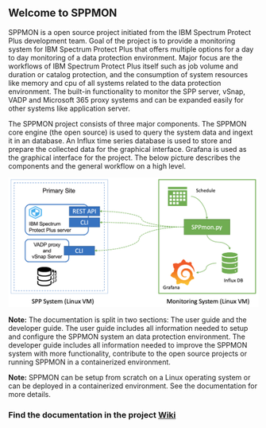 ## Welcome to SPPMON

SPPMON is a open source project initiated from the IBM Spectrum Protect Plus development team. Goal of the project is to provide a monitoring system for IBM Spectrum Protect Plus that offers multiple options for a day to day monitoring of a data protection environment. Major focus are the workflows of IBM Spectrum Protect Plus itself such as job volume and duration or catalog protection, and the consumption of system resources like memory and cpu of all systems related to the data protection environment.
The built-in functionality to monitor the SPP server, vSnap, VADP and Microsoft 365 proxy systems and can be expanded easily for other systems like application server.

The SPPMON project consists of three major components. The SPPMON core engine (the open source) is used to query the system data and ingext it in an database. An Influx time series database is used to store and prepare the collected data for the graphical interface. Grafana is used as the graphical interface for the project. The below picture describes the components and the general workflow on a high level. 

![SPP / SPPmon Overview](https://github.com/IBM/spectrum-protect-sppmon/blob/master/wiki/pictures/Screenshot%202020-05-15%20at%2012.12.03.png)

**Note:** The documentation is split in two sections: The user guide and the developer guide. The user guide includes all information needed to setup and configure the SPPMON system an data protection environment. The developer guide includes all information needed to improve the SPPMON system with more functionality, contribute to the open source projects or running SPPMON in a containerized environment.  

**Note:** SPPMON can be setup from scratch on a Linux operating system or can be deployed in a containerized environment. See the documentation for more details.  

### Find the documentation in the project [Wiki](https://github.com/IBM/spectrum-protect-sppmon/wiki)
